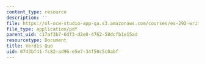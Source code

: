 ```yaml
---
content_type: resource
description: ''
file: https://ol-ocw-studio-app-qa.s3.amazonaws.com/courses/es-292-writing-workshop-spring-2008/0743bf41fc82ad96e5e734f50c5c0abf_MITES_292S08_verid.pdf
file_type: application/pdf
parent_uid: c17af3b7-6df3-d2e0-4762-58dcfb1e15ad
resourcetype: Document
title: Verdis Quo
uid: 0743bf41-fc82-ad96-e5e7-34f50c5c0abf
---
```

